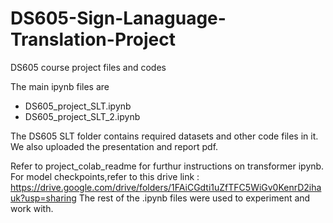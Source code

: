 # DS605-Sign-Lanaguage-Translation-Project
DS605 course project files and codes

The main ipynb files are 
- DS605_project_SLT.ipynb
- DS605_project_SLT_2.ipynb

The DS605 SLT folder contains required datasets and other code files in it.
We also uploaded the presentation and report pdf.


Refer to project_colab_readme for furthur instructions on transformer ipynb.
For model checkpoints,refer to this drive link : https://drive.google.com/drive/folders/1FAiCGdti1uZfTFC5WiGv0KenrD2ihauk?usp=sharing
The rest of the .ipynb files were used to experiment and work with.
